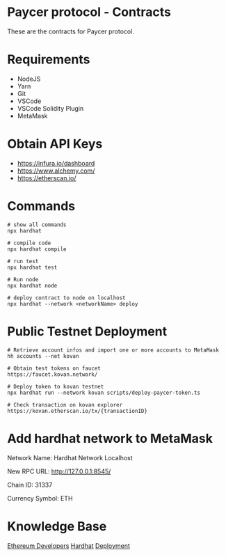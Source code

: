 # Paycer protocol - Contracts

These are the contracts for Paycer protocol.

# Requirements
- NodeJS
- Yarn
- Git
- VSCode
- VSCode Solidity Plugin
- MetaMask

# Obtain API Keys
- https://infura.io/dashboard
- https://www.alchemy.com/
- https://etherscan.io/


# Commands
```
# show all commands
npx hardhat

# compile code
npx hardhat compile

# run test
npx hardhat test

# Run node
npx hardhat node

# deploy contract to node on localhost
npx hardhat --network <networkName> deploy
```

# Public Testnet Deployment
```
# Retrieve account infos and import one or more accounts to MetaMask
hh accounts --net kovan

# Obtain test tokens on faucet
https://faucet.kovan.network/

# Deploy token to kovan testnet
npx hardhat run --network kovan scripts/deploy-paycer-token.ts

# Check transaction on kovan explorer
https://kovan.etherscan.io/tx/{transactionID}
```

# Add hardhat network to MetaMask
Network Name:
Hardhat Network Localhost

New RPC URL:
http://127.0.0.1:8545/

Chain ID:
31337

Currency Symbol:
ETH


# Knowledge Base
[Ethereum Developers](https://ethereum.org/de/developers/)
[Hardhat](https://hardhat.org/)
[Deployment](https://hardhat.org/plugins/hardhat-deploy.html)